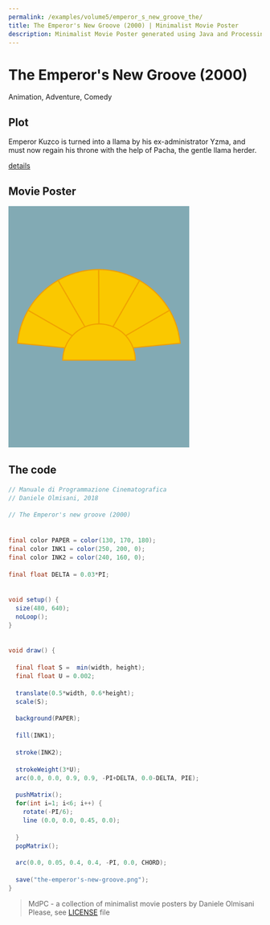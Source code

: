 ```yaml
---
permalink: /examples/volume5/emperor_s_new_groove_the/
title: The Emperor's New Groove (2000) | Minimalist Movie Poster
description: Minimalist Movie Poster generated using Java and Processing.
---
```


# The Emperor's New Groove (2000)

Animation, Adventure, Comedy

## Plot
Emperor Kuzco is turned into a llama by his ex-administrator Yzma, and must now regain his throne with the help of Pacha, the gentle llama herder.

[details](https://www.imdb.com/title/tt0120917/)

## Movie Poster
<img src="the-emperor's-new-groove.png"  width="360px" title="The Emperor's New Groove">


## The code
```java
// Manuale di Programmazione Cinematografica
// Daniele Olmisani, 2018

// The Emperor's new groove (2000)


final color PAPER = color(130, 170, 180);
final color INK1 = color(250, 200, 0);
final color INK2 = color(240, 160, 0);

final float DELTA = 0.03*PI;


void setup() {
  size(480, 640);
  noLoop();
}


void draw() {
  
  final float S =  min(width, height);
  final float U = 0.002;
  
  translate(0.5*width, 0.6*height);
  scale(S);
  
  background(PAPER);
  
  fill(INK1);
  
  stroke(INK2);
  
  strokeWeight(3*U);
  arc(0.0, 0.0, 0.9, 0.9, -PI+DELTA, 0.0-DELTA, PIE);
  
  pushMatrix();
  for(int i=1; i<6; i++) {
    rotate(-PI/6);
    line (0.0, 0.0, 0.45, 0.0);
    
  }
  popMatrix();
  
  arc(0.0, 0.05, 0.4, 0.4, -PI, 0.0, CHORD);
  
  save("the-emperor's-new-groove.png");
}
```

> MdPC - a collection of minimalist movie posters
> by Daniele Olmisani
> Please, see [LICENSE](../../../LICENSE) file
